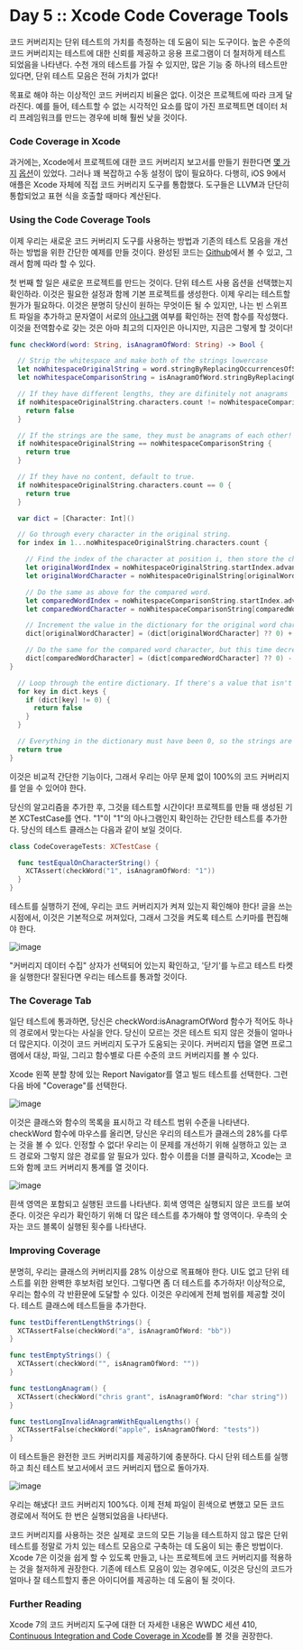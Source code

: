 # Day 5 :: Xcode Code Coverage Tools

코드 커버리지는 단위 테스트의 가치를 측정하는 데 도움이 되는 도구이다. 높은 수준의 코드 커버리지는 테스트에 대한 신뢰를 제공하고 응용 프로그램이 더 철저하게 테스트 되었음을 나타낸다. 수천 개의 테스트를 가질 수 있지만, 많은 기능 중 하나의 테스트만 있다면, 단위 테스트 모음은 전혀 가치가 없다!

목표로 해야 하는 이상적인 코드 커버리지 비율은 없다. 이것은 프로젝트에 따라 크게 달라진다. 예를 들어, 테스트할 수 없는 시각적인 요소를 많이 가진 프로젝트면 데이터 처리 프레임워크를 만드는 경우에 비해 훨씬 낮을 것이다.

### Code Coverage in Xcode

과거에는, Xcode에서 프로젝트에 대한 코드 커버리지 보고서를 만들기 원한다면 [몇 가지](https://developer.apple.com/library/ios/qa/qa1514/_index.html) [옵션](http://www.cocoanetics.com/2013/10/xcode-coverage/)이 있었다. 그러나 꽤 복잡하고 수동 설정이 많이 필요하다. 다행히, iOS 9에서 애플은 Xcode 자체에 직접 코드 커버리지 도구를 통합했다. 도구들은 LLVM과 단단히 통합되었고 표현 식을 호출할 때마다 계산된다.

### Using the Code Coverage Tools

이제 우리는 새로운 코드 커버리지 도구를 사용하는 방법과 기존의 테스트 모음을 개선하는 방법을 위한 간단한 예제를 만들 것이다. 완성된 코드는 [Github](https://github.com/shinobicontrols/iOS9-day-by-day/tree/master/05-CodeCoverage)에서 볼 수 있고, 그래서 함께 따라 할 수 있다.

첫 번째 할 일은 새로운 프로젝트를 만드는 것이다. 단위 테스트 사용 옵션을 선택했는지 확인하라. 이것은 필요한 설정과 함께 기본 프로젝트를 생성한다. 이제 우리는 테스트할 뭔가가 필요하다. 이것은 분명히 당신이 원하는 무엇이든 될 수 있지만, 나는 빈 스위프트 파일을 추가하고 문자열이 서로의 [아나그램](https://en.wikipedia.org/wiki/Anagram) 여부를 확인하는 전역 함수를 작성했다. 이것을 전역함수로 갖는 것은 아마 최고의 디자인은 아니지만, 지금은 그렇게 할 것이다!

```swift
func checkWord(word: String, isAnagramOfWord: String) -> Bool {

  // Strip the whitespace and make both of the strings lowercase
  let noWhitespaceOriginalString = word.stringByReplacingOccurrencesOfString(" ", withString: "").lowercaseString
  let noWhitespaceComparisonString = isAnagramOfWord.stringByReplacingOccurrencesOfString(" ", withString: "").lowercaseString

  // If they have different lengths, they are difinitely not anagrams
  if noWhitespaceOriginalString.characters.count != noWhitespaceComparisonString.characters.count {
    return false
  }

  // If the strings are the same, they must be anagrams of each other!
  if noWhitespaceOriginalString == noWhitespaceComparisonString {
    return true
  }

  // If they have no content, default to true.
  if noWhitespaceOriginalString.characters.count == 0 {
    return true
  }

  var dict = [Character: Int]()

  // Go through every character in the original string.
  for index in 1...noWhitespaceOriginalString.characters.count {

    // Find the index of the character at position i, then store the character.
    let originalWordIndex = noWhitespaceOriginalString.startIndex.advancedBy(index - 1)
    let originalWordCharacter = noWhitespaceOriginalString[originalWordIndex]

    // Do the same as above for the compared word.
    let comparedWordIndex = noWhitespaceComparisonString.startIndex.advancedBy(index - 1)
    let comparedWordCharacter = noWhitespaceComparisonString[comparedWordIndex]

    // Increment the value in the dictionary for the original word character. If it doesn't exist, set it to 0 first.
    dict[originalWordCharacter] = (dict[originalWordCharacter] ?? 0) + 1

    // Do the same for the compared word character, but this time decrement instead of increment.
    dict[comparedWordCharacter] = (dict[comparedWordCharacter] ?? 0) - 1
}

  // Loop through the entire dictionary. If there's a value that isn't 0, the strings aren't anagrams.
  for key in dict.keys {
    if (dict[key] != 0) {
      return false
    }
  }

  // Everything in the dictionary must have been 0, so the strings are balanced.
  return true
}
```

이것은 비교적 간단한 기능이다, 그래서 우리는 아무 문제 없이 100%의 코드 커버리지를 얻을 수 있어야 한다.

당신의 알고리즘을 추가한 후, 그것을 테스트할 시간이다! 프로젝트를 만들 때 생성된 기본 XCTestCase를 연다. "1"이 "1"의 아나그램인지 확인하는 간단한 테스트를 추가한다. 당신의 테스트 클래스는 다음과 같이 보일 것이다.

```swift
class CodeCoverageTests: XCTestCase {

  func testEqualOnCharacterString() {
    XCTAssert(checkWord("1", isAnagramOfWord: "1"))
  }
}
```

테스트를 실행하기 전에, 우리는 코드 커버리지가 켜져 있는지 확인해야 한다! 글을 쓰는 시점에서, 이것은 기본적으로 꺼져있다, 그래서 그것을 켜도록 테스트 스키마를 편집해야 한다.

![image](./images/turnOnCoverage.png)

"커버리지 데이터 수집" 상자가 선택되어 있는지 확인하고, '닫기'를 누르고 테스트 타켓을 실행한다! 잘된다면 우리는 테스트를 통과할 것이다.

### The Coverage Tab

일단 테스트에 통과하면, 당신은 checkWord:isAnagramOfWord 함수가 적어도 하나의 경로에서 맞는다는 사실을 안다. 당신이 모르는 것은 테스트 되지 않은 것들이 얼마나 더 많은지다. 이것이 코드 커버리지 도구가 도움되는 곳이다. 커버리지 탭을 열면 프로그램에서 대상, 파일, 그리고 함수별로 다른 수준의 코드 커버리지를 볼 수 있다.

Xcode 왼쪽 분할 창에 있는 Report Navigator를 열고 빌드 테스트를 선택한다. 그런 다음 바에 "Coverage"를 선택한다.

![image](./images/testCoveragePanel.png)

이것은 클래스와 함수의 목록을 표시하고 각 테스트 범위 수준을 나타낸다. checkWord 함수에 마우스를 올리면, 당신은 우리의 테스트가 클래스의 28%를 다루는 것을 볼 수 있다. 인정할 수 없다! 우리는 이 문제를 개선하기 위해 실행하고 있는 코드 경로와 그렇지 않은 경로를 알 필요가 있다. 함수 이름을 더블 클릭하고, Xcode는 코드와 함께 코드 커버리지 통계를 열 것이다.

![image](./images/firstCoverageResults.png)

흰색 영역은 포함되고 실행된 코드를 나타낸다. 회색 영역은 실행되지 않은 코드를 보여준다. 이것은 우리가 확인하기 위해 더 많은 테스트를 추가해야 할 영역이다. 우측의 숫자는 코드 블록이 실행된 횟수를 나타낸다.

### Improving Coverage

분명히, 우리는 클래스의 커버리지를 28% 이상으로 목표해야 한다. UI도 없고 단위 테스트를 위한 완벽한 후보처럼 보인다. 그렇다면 좀 더 테스트를 추가하자! 이상적으로, 우리는 함수의 각 반환문에 도달할 수 있다. 이것은 우리에게 전체 범위를 제공할 것이다. 테스트 클래스에 테스트들을 추가한다.

```swift
func testDifferentLengthStrings() {
  XCTAssertFalse(checkWord("a", isAnagramOfWord: "bb"))
}

func testEmptyStrings() {
  XCTAssert(checkWord("", isAnagramOfWord: ""))
}

func testLongAnagram() {
  XCTAssert(checkWord("chris grant", isAnagramOfWord: "char string"))
}

func testLongInvalidAnagramWithEqualLengths() {
  XCTAssertFalse(checkWord("apple", isAnagramOfWord: "tests"))
}
```

이 테스트들은 완전한 코드 커버리지를 제공하기에 충분하다. 다시 단위 테스트를 실행하고 최신 테스트 보고서에서 코드 커버리지 탭으로 돌아가자.

![image](./images/finalCoverageResults.png)

우리는 해냈다! 코드 커버리지 100%다. 이제 전체 파일이 흰색으로 변했고 모든 코드 경로에서 적어도 한 번은 실행되었음을 나타낸다.

코드 커버리지를 사용하는 것은 실제로 코드의 모든 기능을 테스트하지 않고 많은 단위 테스트를 정말로 가치 있는 테스트 모음으로 구축하는 데 도움이 되는 좋은 방법이다. Xcode 7은 이것을 쉽게 할 수 있도록 만들고, 나는 프로젝트에 코드 커버리지를 적용하는 것을 철저하게 권장한다. 기존에 테스트 모음이 있는 경우에도, 이것은 당신의 코드가 얼마나 잘 테스트할지 좋은 아이디어를 제공하는 데 도움이 될 것이다.

### Further Reading

Xcode 7의 코드 커버리지 도구에 대한 더 자세한 내용은 WWDC 세션 410, [Continuous Integration and Code Coverage in Xcode](https://developer.apple.com/videos/wwdc/2015/?id=410)를 볼 것을 권장한다.

